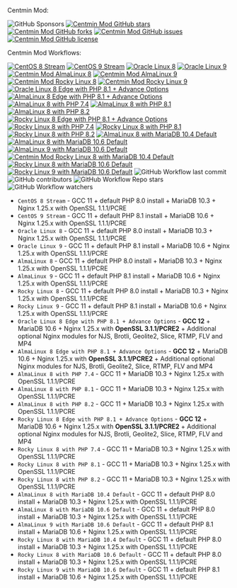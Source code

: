 Centmin Mod:

![GitHub Sponsors](https://img.shields.io/github/sponsors/centminmod) [![Centmin Mod GitHub stars](https://img.shields.io/github/stars/centminmod/centminmod.svg?style=flat-square)](https://github.com/centminmod/centminmod/stargazers) [![Centmin Mod GitHub forks](https://img.shields.io/github/forks/centminmod/centminmod.svg?style=flat-square)](https://github.com/centminmod/centminmod/network) [![Centmin Mod GitHub issues](https://img.shields.io/github/issues/centminmod/centminmod.svg?style=flat-square)](https://github.com/centminmod/centminmod/issues) [![Centmin Mod GitHub license](https://img.shields.io/badge/license-GPL-blue.svg?style=flat-square)](https://raw.githubusercontent.com/centminmod/centminmod/master/license.txt)

Centmin Mod Workflows:

[![CentOS 8 Stream](https://github.com/centminmod/centminmod-workflows/actions/workflows/centos8stream.yml/badge.svg)](https://github.com/centminmod/centminmod-workflows/actions/workflows/centos8stream.yml) [![CentOS 9 Stream](https://github.com/centminmod/centminmod-workflows/actions/workflows/centos9stream.yml/badge.svg)](https://github.com/centminmod/centminmod-workflows/actions/workflows/centos9stream.yml) [![Oracle Linux 8](https://github.com/centminmod/centminmod-workflows/actions/workflows/oraclelinux8.yml/badge.svg)](https://github.com/centminmod/centminmod-workflows/actions/workflows/oraclelinux8.yml) [![Oracle Linux 9](https://github.com/centminmod/centminmod-workflows/actions/workflows/oraclelinux9.yml/badge.svg)](https://github.com/centminmod/centminmod-workflows/actions/workflows/oraclelinux9.yml) [![Centmin Mod AlmaLinux 8](https://github.com/centminmod/centminmod-workflows/actions/workflows/main.yml/badge.svg?branch=master)](https://github.com/centminmod/centminmod-workflows/actions/workflows/main.yml) [![Centmin Mod AlmaLinux 9](https://github.com/centminmod/centminmod-workflows/actions/workflows/almalinux9.yml/badge.svg)](https://github.com/centminmod/centminmod-workflows/actions/workflows/almalinux9.yml) [![Centmin Mod Rocky Linux 8](https://github.com/centminmod/centminmod-workflows/actions/workflows/rockylinux8.yml/badge.svg)](https://github.com/centminmod/centminmod-workflows/actions/workflows/rockylinux8.yml) [![Centmin Mod Rocky Linux 9](https://github.com/centminmod/centminmod-workflows/actions/workflows/rockylinux9.yml/badge.svg)](https://github.com/centminmod/centminmod-workflows/actions/workflows/rockylinux9.yml) [![Oracle Linux 8 Edge with PHP 8.1 + Advance Options](https://github.com/centminmod/centminmod-workflows/actions/workflows/oraclelinux8-edge.yml/badge.svg)](https://github.com/centminmod/centminmod-workflows/actions/workflows/oraclelinux8-edge.yml) [![AlmaLinux 8 Edge with PHP 8.1 + Advance Options](https://github.com/centminmod/centminmod-workflows/actions/workflows/almalinux8-edge.yml/badge.svg)](https://github.com/centminmod/centminmod-workflows/actions/workflows/almalinux8-edge.yml) [![AlmaLinux 8 with PHP 7.4](https://github.com/centminmod/centminmod-workflows/actions/workflows/almalinux8-php7.4.yml/badge.svg)](https://github.com/centminmod/centminmod-workflows/actions/workflows/almalinux8-php7.4.yml) [![AlmaLinux 8 with PHP 8.1](https://github.com/centminmod/centminmod-workflows/actions/workflows/almalinux8-php8.1.yml/badge.svg)](https://github.com/centminmod/centminmod-workflows/actions/workflows/almalinux8-php8.1.yml) [![AlmaLinux 8 with PHP 8.2](https://github.com/centminmod/centminmod-workflows/actions/workflows/almalinux8-php8.2.yml/badge.svg)](https://github.com/centminmod/centminmod-workflows/actions/workflows/almalinux8-php8.2.yml) [![Rocky Linux 8 Edge with PHP 8.1 + Advance Options](https://github.com/centminmod/centminmod-workflows/actions/workflows/rockylinux8-edge.yml/badge.svg)](https://github.com/centminmod/centminmod-workflows/actions/workflows/rockylinux8-edge.yml) [![Rocky Linux 8 with PHP 7.4](https://github.com/centminmod/centminmod-workflows/actions/workflows/rockylinux8-php7.4.yml/badge.svg)](https://github.com/centminmod/centminmod-workflows/actions/workflows/rockylinux8-php7.4.yml) [![Rocky Linux 8 with PHP 8.1](https://github.com/centminmod/centminmod-workflows/actions/workflows/rockylinux8-php8.1.yml/badge.svg)](https://github.com/centminmod/centminmod-workflows/actions/workflows/rockylinux8-php8.1.yml) [![Rocky Linux 8 with PHP 8.2](https://github.com/centminmod/centminmod-workflows/actions/workflows/rockylinux8-php8.2.yml/badge.svg)](https://github.com/centminmod/centminmod-workflows/actions/workflows/rockylinux8-php8.2.yml) [![AlmaLinux 8 with MariaDB 10.4 Default](https://github.com/centminmod/centminmod-workflows/actions/workflows/almalinux8-mariadb10.4.yml/badge.svg)](https://github.com/centminmod/centminmod-workflows/actions/workflows/almalinux8-mariadb10.4.yml) [![AlmaLinux 8 with MariaDB 10.6 Default](https://github.com/centminmod/centminmod-workflows/actions/workflows/almalinux8-mariadb10.6.yml/badge.svg)](https://github.com/centminmod/centminmod-workflows/actions/workflows/almalinux8-mariadb10.6.yml) [![AlmaLinux 9 with MariaDB 10.6 Default](https://github.com/centminmod/centminmod-workflows/actions/workflows/almalinux9-mariadb10.6.yml/badge.svg)](https://github.com/centminmod/centminmod-workflows/actions/workflows/almalinux9-mariadb10.6.yml) [![Centmin Mod Rocky Linux 8 with MariaDB 10.4 Default](https://github.com/centminmod/centminmod-workflows/actions/workflows/rockylinux8-mariadb10.4.yml/badge.svg)](https://github.com/centminmod/centminmod-workflows/actions/workflows/rockylinux8-mariadb10.4.yml) [![Rocky Linux 8 with MariaDB 10.6 Default](https://github.com/centminmod/centminmod-workflows/actions/workflows/rockylinux8-mariadb10.6.yml/badge.svg)](https://github.com/centminmod/centminmod-workflows/actions/workflows/rockylinux8-mariadb10.6.yml) [![Rocky Linux 9 with MariaDB 10.6 Default](https://github.com/centminmod/centminmod-workflows/actions/workflows/rockylinux9-mariadb10.6.yml/badge.svg)](https://github.com/centminmod/centminmod-workflows/actions/workflows/rockylinux9-mariadb10.6.yml)
![GitHub Workflow last commit](https://img.shields.io/github/last-commit/centminmod/centminmod-workflows) ![GitHub contributors](https://img.shields.io/github/contributors/centminmod/centminmod-workflows) ![GitHub Workflow Repo stars](https://img.shields.io/github/stars/centminmod/centminmod-workflows) ![GitHub Workflow watchers](https://img.shields.io/github/watchers/centminmod/centminmod-workflows)

* `CentOS 8 Stream` - GCC 11 + default PHP 8.0 install + MariaDB 10.3 + Nginx 1.25.x with OpenSSL 1.1.1/PCRE
* `CentOS 9 Stream` - GCC 11 + default PHP 8.1 install + MariaDB 10.6 + Nginx 1.25.x with OpenSSL 1.1.1/PCRE
* `Oracle Linux 8` - GCC 11 + default PHP 8.0 install + MariaDB 10.3 + Nginx 1.25.x with OpenSSL 1.1.1/PCRE
* `Oracle Linux 9` - GCC 11 + default PHP 8.1 install + MariaDB 10.6 + Nginx 1.25.x with OpenSSL 1.1.1/PCRE
* `AlmaLinux 8` - GCC 11 + default PHP 8.0 install + MariaDB 10.3 + Nginx 1.25.x with OpenSSL 1.1.1/PCRE
* `AlmaLinux 9` - GCC 11 + default PHP 8.1 install + MariaDB 10.6 + Nginx 1.25.x with OpenSSL 1.1.1/PCRE
* `Rocky Linux 8` - GCC 11 + default PHP 8.0 install + MariaDB 10.3 + Nginx 1.25.x with OpenSSL 1.1.1/PCRE
* `Rocky Linux 9` - GCC 11 + default PHP 8.1 install + MariaDB 10.6 + Nginx 1.25.x with OpenSSL 1.1.1/PCRE
* `Oracle Linux 8 Edge with PHP 8.1 + Advance Options` - **GCC 12** + MariaDB 10.6 + Nginx 1.25.x with **OpenSSL 3.1.1/PCRE2** + Additional optional Nginx modules for NJS, Brotli, Geolite2, Slice, RTMP, FLV and MP4
* `AlmaLinux 8 Edge with PHP 8.1 + Advance Options` - **GCC 12** + MariaDB 10.6 + Nginx 1.25.x with **OpenSSL 3.1.1/PCRE2** + Additional optional Nginx modules for NJS, Brotli, Geolite2, Slice, RTMP, FLV and MP4
* `AlmaLinux 8 with PHP 7.4` - GCC 11 + MariaDB 10.3 + Nginx 1.25.x with OpenSSL 1.1.1/PCRE
* `AlmaLinux 8 with PHP 8.1` - GCC 11 + MariaDB 10.3 + Nginx 1.25.x with OpenSSL 1.1.1/PCRE
* `AlmaLinux 8 with PHP 8.2` - GCC 11 + MariaDB 10.3 + Nginx 1.25.x with OpenSSL 1.1.1/PCRE
* `Rocky Linux 8 Edge with PHP 8.1 + Advance Options` - **GCC 12** + MariaDB 10.6  + Nginx 1.25.x with **OpenSSL 3.1.1/PCRE2** + Additional optional Nginx modules for NJS, Brotli, Geolite2, Slice, RTMP, FLV and MP4
* `Rocky Linux 8 with PHP 7.4` - GCC 11 + MariaDB 10.3 + Nginx 1.25.x with OpenSSL 1.1.1/PCRE
* `Rocky Linux 8 with PHP 8.1` - GCC 11 + MariaDB 10.3 + Nginx 1.25.x with OpenSSL 1.1.1/PCRE
* `Rocky Linux 8 with PHP 8.2` - GCC 11 + MariaDB 10.3 + Nginx 1.25.x with OpenSSL 1.1.1/PCRE
* `AlmaLinux 8 with MariaDB 10.4 Default` - GCC 11 + default PHP 8.0 install + MariaDB 10.3 + Nginx 1.25.x with OpenSSL 1.1.1/PCRE
* `AlmaLinux 8 with MariaDB 10.6 Default` - GCC 11 + default PHP 8.0 install + MariaDB 10.3 + Nginx 1.25.x with OpenSSL 1.1.1/PCRE
* `AlmaLinux 9 with MariaDB 10.6 Default` - GCC 11 + default PHP 8.1 install + MariaDB 10.6 + Nginx 1.25.x with OpenSSL 1.1.1/PCRE
* `Rocky Linux 8 with MariaDB 10.4 Default` - GCC 11 + default PHP 8.0 install  + MariaDB 10.3 + Nginx 1.25.x with OpenSSL 1.1.1/PCRE
* `Rocky Linux 8 with MariaDB 10.6 Default` - GCC 11 + default PHP 8.0 install  + MariaDB 10.3 + Nginx 1.25.x with OpenSSL 1.1.1/PCRE
* `Rocky Linux 9 with MariaDB 10.6 Default` - GCC 11 + default PHP 8.1 install + MariaDB 10.6 + Nginx 1.25.x with OpenSSL 1.1.1/PCRE
